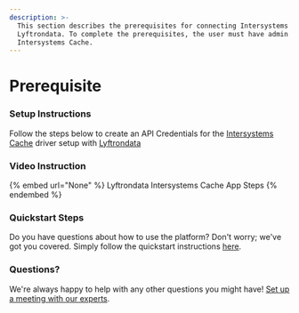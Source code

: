 ```yaml
---
description: >-
  This section describes the prerequisites for connecting Intersystems Cache to
  Lyftrondata. To complete the prerequisites, the user must have admin access to
  Intersystems Cache.
---
```


# Prerequisite

<mark style="color:blue;"></mark>

### Setup Instructions

Follow the steps below to create an API Credentials for the [Intersystems Cache](None) driver setup with [Lyftrondata](https://www.lyftrondata.com)

### Video Instruction

{% embed url="None" %}
Lyftrondata Intersystems Cache App Steps
{% endembed %}

### Quickstart Steps

Do you have questions about how to use the platform? Don't worry; we've got you covered. Simply follow the quickstart instructions [here](README.md).

### Questions? <a href="#questions" id="questions"></a>

We're always happy to help with any other questions you might have! [Set up a meeting with our experts](https://www.lyftrondata.com/book-a-meeting/).

